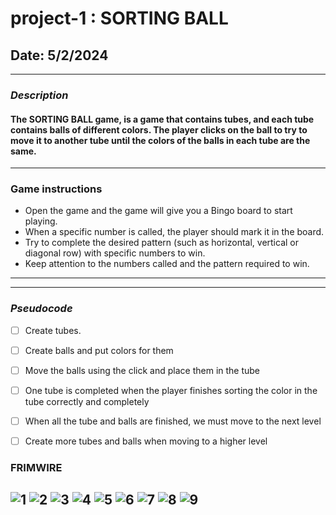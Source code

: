 # project-1 : SORTING BALL

## Date: 5/2/2024

---

### **_Description_**

#### The SORTING  BALL game,  is a game that contains tubes, and each tube contains balls of different colors. The player clicks on the ball to try to move it to another tube until the colors of the balls in each tube are the same.

---

### **Game instructions**

- Open the game and the game will give you a Bingo board to start playing.
- When a specific number is called, the player should mark it in the board.
- Try to complete the desired pattern (such as horizontal, vertical or diagonal row) with specific numbers to win.
- Keep attention to the numbers called and the pattern required to win.

---

---

### **_Pseudocode_**

- [ ] Create tubes. 
- [ ] Create balls and put colors for them
- [ ] Move the balls using the click and place them in the tube
- [ ] One tube is completed when the player finishes sorting the color in the tube correctly and completely
- [ ] When all the tube and balls are finished, we must move to the next level
- [ ] Create more tubes and balls when moving to a higher level

  
      

### **FRIMWIRE**

![1](https://www7.0zz0.com/2024/05/04/15/591244624.jpg)
![2](https://www7.0zz0.com/2024/05/04/15/969115049.jpg)
![3](https://www7.0zz0.com/2024/05/04/15/256110030.jpg)
![4](https://www7.0zz0.com/2024/05/04/15/781342182.jpg)
![5](https://www7.0zz0.com/2024/05/04/15/466570577.jpg)
![6](https://www7.0zz0.com/2024/05/04/15/787431863.jpg)
![7](https://www7.0zz0.com/2024/05/04/15/150691092.jpg)
![8](https://www7.0zz0.com/2024/05/04/15/378684572.jpg)
![9](https://www7.0zz0.com/2024/05/04/15/208515531.jpg)
---
